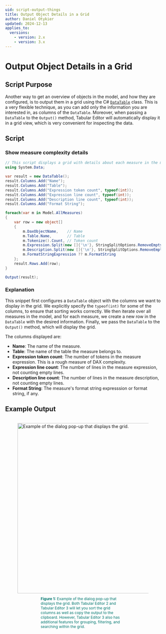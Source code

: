 ```yaml
---
uid: script-output-things
title: Output Object Details in a Grid
author: Daniel Otykier
updated: 2024-12-13
applies_to:
  versions:
    - version: 2.x
    - version: 3.x
---
```

# Output Object Details in a Grid

## Script Purpose
Another way to get an overview of objects in the model, and how they are configured, is to output them in a grid using the C# [`DataTable`](https://learn.microsoft.com/en-us/dotnet/api/system.data.datatable?view=net-8.0) class. This is a very flexible technique, as you can add only the information you are interested in, as columns of the `DataTable`. Moreover, when passing a `DataTable` to the `Output()` method, Tabular Editor will automatically display it in a grid view, which is very convenient for inspecting the data.

## Script

### Show measure complexity details
```csharp
// This script displays a grid with details about each measure in the model.
using System.Data;

var result = new DataTable();
result.Columns.Add("Name");
result.Columns.Add("Table");
result.Columns.Add("Expression token count", typeof(int));
result.Columns.Add("Expression line count", typeof(int));
result.Columns.Add("Description line count", typeof(int));
result.Columns.Add("Format String");

foreach(var m in Model.AllMeasures)
{
    var row = new object[]
    {
        m.DaxObjectName,    // Name
        m.Table.Name,       // Table
        m.Tokenize().Count, // Token count
        m.Expression.Split(new []{'\n'}, StringSplitOptions.RemoveEmptyEntries).Length,
        m.Description.Split(new []{'\n'}, StringSplitOptions.RemoveEmptyEntries).Length,
        m.FormatStringExpression ?? m.FormatString
    };
    result.Rows.Add(row);
}

Output(result);
```
### Explanation
This snippet first configures a `DataTable` object with the columns we want to display in the grid. We explicitly specify the `typeof(int)` for some of the columns, to ensure that sorting works correctly. We then iterate over all measures in the model, and for each measure, we create a new row in the `DataTable` with the desired information. Finally, we pass the `DataTable` to the `Output()` method, which will display the grid.

The columns displayed are:

- **Name**: The name of the measure.
- **Table**: The name of the table the measure belongs to.
- **Expression token count**: The number of tokens in the measure expression. This is a rough measure of DAX complexity.
- **Expression line count**: The number of lines in the measure expression, not counting empty lines.
- **Description line count**: The number of lines in the measure description, not counting empty lines.
- **Format String**: The measure's format string expresssion or format string, if any.

## Example Output

<figure style="padding-top: 15px;">
  <img class="noscale" src="~/images/script-output-things-example.png" alt="Example of the dialog pop-up that displays the grid." style="width: 550px;"/>
  <figcaption style="font-size: 12px; padding-top: 10px; padding-bottom: 15px; padding-left: 75px; padding-right: 75px; color:#00766e"><strong>Figure 1:</strong> Example of the dialog pop-up that displays the grid. Both Tabular Editor 2 and Tabular Editor 3 will let you sort the grid columns as well as copy the output to the clipboard. However, Tabular Editor 3 also has additional features for grouping, filtering, and searching within the grid.</figcaption>
</figure>